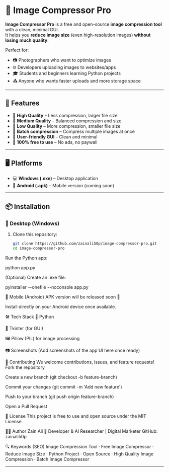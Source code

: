 # 📸 Image Compressor Pro  

**Image Compressor Pro** is a free and open-source **image compression tool** with a clean, minimal GUI.  
It helps you **reduce image size** (even high-resolution images) **without losing much quality**.  

Perfect for:  
- 📷 Photographers who want to optimize images  
- 🌐 Developers uploading images to websites/apps  
- 🎓 Students and beginners learning Python projects  
- 📤 Anyone who wants faster uploads and more storage space  

---

## 🚀 Features  
- 🔹 **High Quality** – Less compression, larger file size  
- 🔹 **Medium Quality** – Balanced compression and size  
- 🔹 **Low Quality** – More compression, smaller file size  
- 🔹 **Batch compression** – Compress multiple images at once  
- 🔹 **User-friendly GUI** – Clean and minimal  
- 🔹 **100% free to use** – No ads, no paywall  

---

## 🖥️ Platforms  
- 💻 **Windows (.exe)** – Desktop application  
- 📱 **Android (.apk)** – Mobile version (coming soon)  

---

## 📦 Installation  

### 🔹 Desktop (Windows)  
1. Clone this repository:  
   ```bash
   git clone https://github.com/zainali50p/image-compressor-pro.git
   cd image-compressor-pro

Run the Python app:

 python app.py

(Optional) Create an .exe file:

 pyinstaller --onefile --noconsole app.py


🔹 Mobile (Android)
APK version will be released soon 📱

Install directly on your Android device once available.


🛠️ Tech Stack
🐍 Python

🎨 Tkinter (for GUI)

🖼️ Pillow (PIL) for image processing


📷 Screenshots
(Add screenshots of the app UI here once ready)

🤝 Contributing
We welcome contributions, issues, and feature requests!
Fork the repository

Create a new branch (git checkout -b feature-branch)

Commit your changes (git commit -m 'Add new feature')

Push to your branch (git push origin feature-branch)

Open a Pull Request


📜 License
This project is free to use and open source under the MIT License.

👨‍💻 Author
Zain Ali
 🚀 Developer & AI Researcher | Digital Marketer
GitHub: zainali50p

🔍 Keywords (SEO)
Image Compression Tool · Free Image Compressor · Reduce Image Size · Python Project · Open Source · High Quality Image Compression · Batch Image Compressor


---


